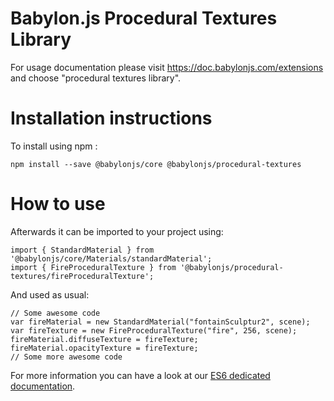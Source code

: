 Babylon.js Procedural Textures Library
=====================

For usage documentation please visit https://doc.babylonjs.com/extensions and choose "procedural textures library".

# Installation instructions

To install using npm :

```
npm install --save @babylonjs/core @babylonjs/procedural-textures
```

# How to use

Afterwards it can be imported to your project using:

```
import { StandardMaterial } from '@babylonjs/core/Materials/standardMaterial';
import { FireProceduralTexture } from '@babylonjs/procedural-textures/fireProceduralTexture';
```

And used as usual:

```
// Some awesome code
var fireMaterial = new StandardMaterial("fontainSculptur2", scene);
var fireTexture = new FireProceduralTexture("fire", 256, scene);
fireMaterial.diffuseTexture = fireTexture;
fireMaterial.opacityTexture = fireTexture;
// Some more awesome code
```

For more information you can have a look at our [ES6 dedicated documentation](https://doc.babylonjs.com/features/es6_support).
